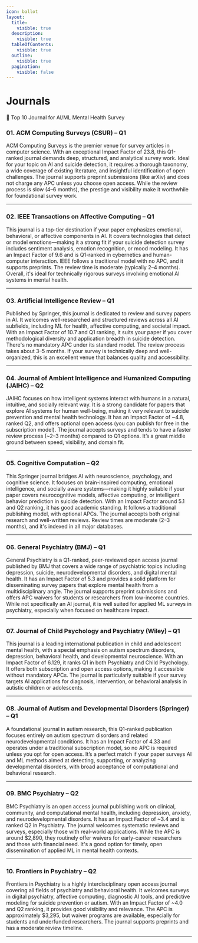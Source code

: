 ```yaml
---
icon: ballot
layout:
  title:
    visible: true
  description:
    visible: true
  tableOfContents:
    visible: true
  outline:
    visible: true
  pagination:
    visible: false
---
```


# Journals

🧠 Top 10 Journal for AI/ML Mental Health Survey



### &#x20;01. ACM Computing Surveys (CSUR) – Q1

ACM Computing Surveys is the premier venue for survey articles in computer science. With an exceptional Impact Factor of 23.8, this Q1-ranked journal demands deep, structured, and analytical survey work. Ideal for your topic on AI and suicide detection, it requires a thorough taxonomy, a wide coverage of existing literature, and insightful identification of open challenges. The journal supports preprint submissions (like arXiv) and does not charge any APC unless you choose open access. While the review process is slow (4–6 months), the prestige and visibility make it worthwhile for foundational survey work.

***

### 02. IEEE Transactions on Affective Computing – Q1

This journal is a top-tier destination if your paper emphasizes emotional, behavioral, or affective components in AI. It covers technologies that detect or model emotions—making it a strong fit if your suicide detection survey includes sentiment analysis, emotion recognition, or mood modeling. It has an Impact Factor of 9.6 and is Q1-ranked in cybernetics and human-computer interaction. IEEE follows a traditional model with no APC, and it supports preprints. The review time is moderate (typically 2–4 months). Overall, it's ideal for technically rigorous surveys involving emotional AI systems in mental health.

***

### 03. Artificial Intelligence Review – Q1

Published by Springer, this journal is dedicated to review and survey papers in AI. It welcomes well-researched and structured reviews across all AI subfields, including ML for health, affective computing, and societal impact. With an Impact Factor of 10.7 and Q1 ranking, it suits your paper if you cover methodological diversity and application breadth in suicide detection. There's no mandatory APC under its standard model. The review process takes about 3–5 months. If your survey is technically deep and well-organized, this is an excellent venue that balances quality and accessibility.

***

### 04. Journal of Ambient Intelligence and Humanized Computing (JAIHC) – Q2

JAIHC focuses on how intelligent systems interact with humans in a natural, intuitive, and socially relevant way. It is a strong candidate for papers that explore AI systems for human well-being, making it very relevant to suicide prevention and mental health technology. It has an Impact Factor of \~4.8, ranked Q2, and offers optional open access (you can publish for free in the subscription model). The journal accepts surveys and tends to have a faster review process (\~2–3 months) compared to Q1 options. It’s a great middle ground between speed, visibility, and domain fit.

***

### 05. Cognitive Computation – Q2

This Springer journal bridges AI with neuroscience, psychology, and cognitive science. It focuses on brain-inspired computing, emotional intelligence, and socially aware systems—making it highly suitable if your paper covers neurocognitive models, affective computing, or intelligent behavior prediction in suicide detection. With an Impact Factor around 5.1 and Q2 ranking, it has good academic standing. It follows a traditional publishing model, with optional APCs. The journal accepts both original research and well-written reviews. Review times are moderate (2–3 months), and it's indexed in all major databases.

***

### 06. General Psychiatry (BMJ) – Q1

General Psychiatry is a Q1-ranked, peer-reviewed open access journal published by BMJ that covers a wide range of psychiatric topics including depression, suicide, neurodevelopmental disorders, and digital mental health. It has an Impact Factor of 5.3 and provides a solid platform for disseminating survey papers that explore mental health from a multidisciplinary angle. The journal supports preprint submissions and offers APC waivers for students or researchers from low-income countries. While not specifically an AI journal, it is well suited for applied ML surveys in psychiatry, especially when focused on healthcare impact.

***

### 07. Journal of Child Psychology and Psychiatry (Wiley) – Q1

This journal is a leading international publication in child and adolescent mental health, with a special emphasis on autism spectrum disorders, depression, behavioral health, and developmental neuroscience. With an Impact Factor of 6.129, it ranks Q1 in both Psychiatry and Child Psychology. It offers both subscription and open access options, making it accessible without mandatory APCs. The journal is particularly suitable if your survey targets AI applications for diagnosis, intervention, or behavioral analysis in autistic children or adolescents.

***

### 08. Journal of Autism and Developmental Disorders (Springer) – Q1

A foundational journal in autism research, this Q1-ranked publication focuses entirely on autism spectrum disorders and related neurodevelopmental conditions. It has an Impact Factor of 4.33 and operates under a traditional subscription model, so no APC is required unless you opt for open access. It’s a perfect match if your paper surveys AI and ML methods aimed at detecting, supporting, or analyzing developmental disorders, with broad acceptance of computational and behavioral research.

***

### 09. BMC Psychiatry – Q2

BMC Psychiatry is an open access journal publishing work on clinical, community, and computational mental health, including depression, anxiety, and neurodevelopmental disorders. It has an Impact Factor of \~3.4 and is ranked Q2 in Psychiatry. The journal welcomes systematic reviews and surveys, especially those with real-world applications. While the APC is around $2,890, they routinely offer waivers for early-career researchers and those with financial need. It's a good option for timely, open dissemination of applied ML in mental health contexts.

***

### 10. Frontiers in Psychiatry – Q2

Frontiers in Psychiatry is a highly interdisciplinary open access journal covering all fields of psychiatry and behavioral health. It welcomes surveys in digital psychiatry, affective computing, diagnostic AI tools, and predictive modeling for suicide prevention or autism. With an Impact Factor of \~4.0 and Q2 ranking, it provides good visibility and relevance. The APC is approximately $3,295, but waiver programs are available, especially for students and underfunded researchers. The journal supports preprints and has a moderate review timeline.

***

